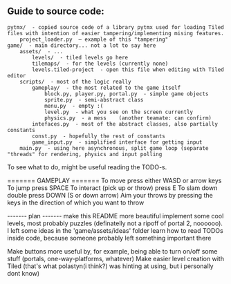 ## Guide to source code:

```
pytmx/  - copied source code of a library pytmx used for loading Tiled files with intention of easier tampering/implementing mising features.    
    project_loader.py  – example of this "tampering"
game/  - main directory... not a lot to say here
    assets/  - ...
        levels/  - tiled levels go here
        tilemaps/  - for the levels (currently none)
        levels.tiled-project  - open this file when editing with Tiled editor
    scripts/  - most of the logic really
        gameplay/  - the most related to the game itself
            block.py, player.py, portal.py  - simple game objects
            sprite.py  - semi-abstract class
            menu.py  - empty :(
            level.py  - what you see on the screen currently
            physics.py  - a mess    (another teamate: can confirm)
        intefaces.py  - most of the abstract classes, also partially constants
        const.py  - hopefully the rest of constants
        game_input.py  - simplified interface for getting input
    main.py  - using here asynchronous, split game loop (separate "threads" for rendering, physics and input polling
```

To see what to do, might be useful reading the TODO-s.

======= GAMEPLAY =======
To move press either WASD or arrow keys
To jump press SPACE
To interact (pick up or throw) press E
To slam down double press DOWN (S or down arrow)
Aim your throws by pressing the keys in the direction of which you want to throw

------- plan -------
make this README more beautiful
implement some cool levels, most probably puzzles (definatelly not a ripoff of portal 2, noooooo). I left some ideas in the 'game/assets/ideas' folder
learn how to read TODOs inside code, because someone probably left something important there

Make buttons more useful by, for example, being able to turn on/off some stuff (portals, one-way-platforms, whatever)
Make easier level creation with Tiled (that's what polastyn(i think?) was hinting at using, but i personally dont know)